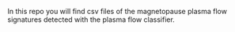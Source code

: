 In this repo you will find csv files of the magnetopause plasma flow signatures detected with the plasma flow classifier.
